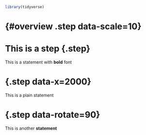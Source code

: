 

```R
library(tidyverse)
```

# {#overview .step data-scale=10}

# This is a step {.step}

This is a statement with **bold** font

# {.step data-x=2000}

This is a plain statement

# {.step data-rotate=90}

This is another **statement**
